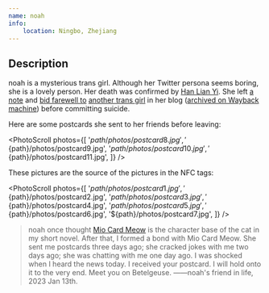 ```yaml
---
name: noah
info:
    location: Ningbo, Zhejiang
---
```


## Description

noah is a mysterious trans girl. Although her Twitter persona seems boring, she is a lovely person.
Her death was confirmed by [Han Lian Yi](https://twitter.com/HANLIANYI520/status/1613697897203367938).
She left [a note](https://noname3031.one/article/rip_noah/index.html) and [bid farewell to](https://noname3031.one/article/rip_ani/index.html) [another trans girl](https://one-among.us/profile/Anilovr) in her blog ([archived on Wayback machine](https://web.archive.org/web/20230121030916/https://noname3031.one/)) before committing suicide.

Here are some postcards she sent to her friends before leaving:

<PhotoScroll photos={[
    '${path}/photos/postcard8.jpg',
    '${path}/photos/postcard9.jpg',
    '${path}/photos/postcard10.jpg',
    '${path}/photos/postcard11.jpg',
]} />

These pictures are the source of the pictures in the NFC tags:

<PhotoScroll photos={[
    '${path}/photos/postcard1.jpg',
    '${path}/photos/postcard2.jpg',
    '${path}/photos/postcard3.jpg',
    '${path}/photos/postcard4.jpg',
    '${path}/photos/postcard5.jpg',
    '${path}/photos/postcard6.jpg',
    '${path}/photos/postcard7.jpg',
]} />

> noah once thought [Mio Card Meow](https://one-among.us/profile/MioCardMeow) is the character base of the cat in my short novel. After that, I formed a bond with Mio Card Meow.
> She sent me postcards three days ago; she cracked jokes with me two days ago; she was chatting with me one day ago. I was shocked when I heard the news today.
> I received your postcard. I will hold onto it to the very end.
> Meet you on Betelgeuse.
> ——noah's friend in life, 2023 Jan 13th.
